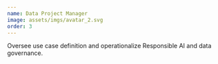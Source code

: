 ```yaml
---
name: Data Project Manager
image: assets/imgs/avatar_2.svg
order: 3
---
```

Oversee use case definition and operationalize Responsible AI and data governance. 
